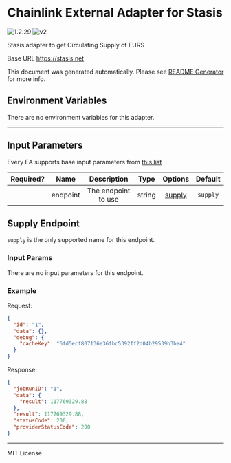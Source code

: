 # Chainlink External Adapter for Stasis

![1.2.29](https://img.shields.io/github/package-json/v/smartcontractkit/external-adapters-js?filename=packages/sources/stasis/package.json) ![v2](https://img.shields.io/badge/framework%20version-v2-blueviolet)

Stasis adapter to get Circulating Supply of EURS

Base URL https://stasis.net

This document was generated automatically. Please see [README Generator](../../scripts#readme-generator) for more info.

## Environment Variables

There are no environment variables for this adapter.

---

## Input Parameters

Every EA supports base input parameters from [this list](../../core/bootstrap#base-input-parameters)

| Required? |   Name   |     Description     |  Type  |          Options           | Default  |
| :-------: | :------: | :-----------------: | :----: | :------------------------: | :------: |
|           | endpoint | The endpoint to use | string | [supply](#supply-endpoint) | `supply` |

## Supply Endpoint

`supply` is the only supported name for this endpoint.

### Input Params

There are no input parameters for this endpoint.

### Example

Request:

```json
{
  "id": "1",
  "data": {},
  "debug": {
    "cacheKey": "6fd5ecf807136e36fbc5392ff2d04b29539b3be4"
  }
}
```

Response:

```json
{
  "jobRunID": "1",
  "data": {
    "result": 117769329.88
  },
  "result": 117769329.88,
  "statusCode": 200,
  "providerStatusCode": 200
}
```

---

MIT License
